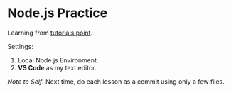 # Node.js Practice
Learning from [tutorials point](https://www.tutorialspoint.com/nodejs/).

Settings:
1. Local Node.js Environment.
1. __VS Code__ as my text editor.

*Note to Self*: Next time, do each lesson as a commit using only a few files.

